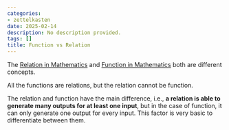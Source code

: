 ```yaml
---
categories:
- zettelkasten
date: 2025-02-14
description: No description provided.
tags: []
title: Function vs Relation
---
```


The [Relation in Mathematics](Relation%20in%20Mathematics.md) and [Function in Mathematics](Function%20in%20Mathematics.md) both are different concepts. 

All the functions are relations, but the relation cannot be function.

The relation and function have the main difference, i.e., **a relation is able to generate many outputs for at least one input**, but in the case of function, it can only generate one output for every input. This factor is very basic to differentiate between them.
